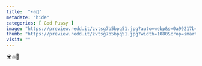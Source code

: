```yaml
---
title:  "☀️🔥🍑"
metadate: "hide"
categories: [ God Pussy ]
image: "https://preview.redd.it/zvtsg7b5bpq51.jpg?auto=webp&s=0a99217b4881b4fb22462bb8f87ef917920b13da"
thumb: "https://preview.redd.it/zvtsg7b5bpq51.jpg?width=1080&crop=smart&auto=webp&s=76d3f15cfcbcea06bf32c07ce63aabf8c0931190"
visit: ""
---
```

☀️🔥🍑

